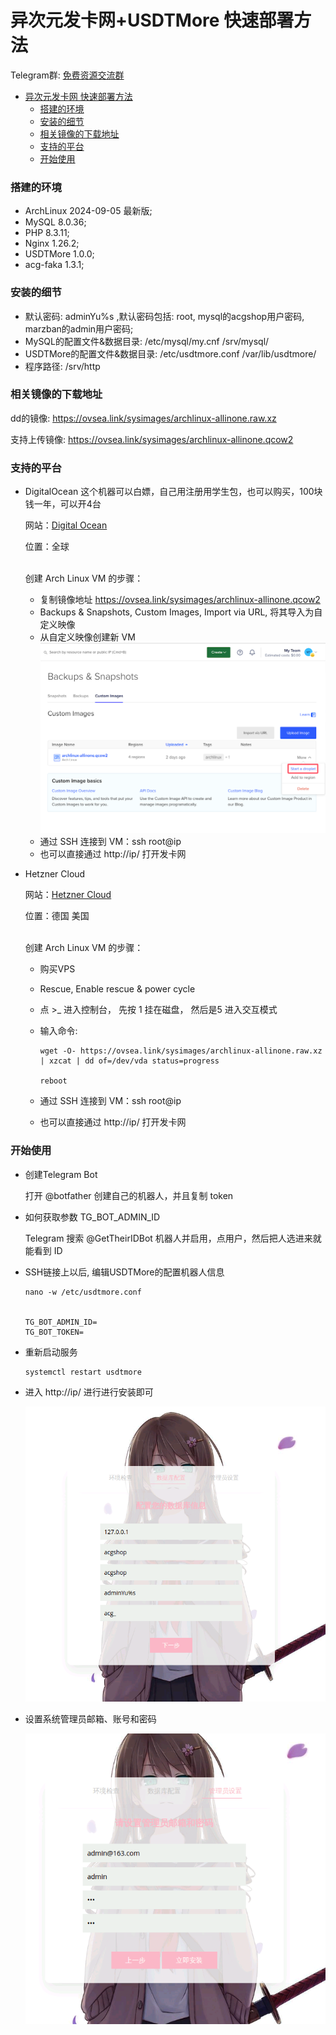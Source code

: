 # 异次元发卡网+USDTMore 快速部署方法
Telegram群: [免费资源交流群](https://t.me/ovsealinker)

<!-- TOC -->
* [异次元发卡网 快速部署方法](#异次元发卡网-快速部署方法)
    * [搭建的环境](#搭建的环境)
    * [安装的细节](#安装的细节)
    * [相关镜像的下载地址](#相关镜像的下载地址)
    * [支持的平台](#支持的平台)
    * [开始使用](#开始使用)
<!-- TOC -->

### 搭建的环境
- ArchLinux 2024-09-05 最新版;
- MySQL 8.0.36;
- PHP 8.3.11;
- Nginx 1.26.2;
- USDTMore 1.0.0;
- acg-faka 1.3.1;

### 安装的细节
- 默认密码: adminYu%s ,默认密码包括: root, mysql的acgshop用户密码, marzban的admin用户密码;
- MySQL的配置文件&数据目录: /etc/mysql/my.cnf   /srv/mysql/
- USDTMore的配置文件&数据目录: /etc/usdtmore.conf  /var/lib/usdtmore/
- 程序路径: /srv/http

### 相关镜像的下载地址

dd的镜像:    https://ovsea.link/sysimages/archlinux-allinone.raw.xz

支持上传镜像: https://ovsea.link/sysimages/archlinux-allinone.qcow2

### 支持的平台
- DigitalOcean  这个机器可以白嫖，自己用注册用学生包，也可以购买，100块钱一年，可以开4台

  网站：[Digital Ocean](https://www.digitalocean.com)
  
  位置：全球

  <br> 创建 Arch Linux VM 的步骤：

    - 复制镜像地址 https://ovsea.link/sysimages/archlinux-allinone.qcow2
    - Backups & Snapshots, Custom Images, Import via URL, 将其导入为自定义映像
    - 从自定义映像创建新 VM
  ![](images/import.png)
    - 通过 SSH 连接到 VM：ssh root@ip
    - 也可以直接通过 http://ip/ 打开发卡网


- Hetzner Cloud

  网站：[Hetzner Cloud](https://www.hetzner.com)

  位置：德国 美国

  <br> 创建 Arch Linux VM 的步骤：

  - 购买VPS
  - Rescue, Enable rescue & power cycle
  - 点 >_ 进入控制台， 先按 1 挂在磁盘， 然后是5 进入交互模式
  - 输入命令:

        wget -O- https://ovsea.link/sysimages/archlinux-allinone.raw.xz | xzcat | dd of=/dev/vda status=progress
  
        reboot

  - 通过 SSH 连接到 VM：ssh root@ip
  - 也可以直接通过 http://ip/ 打开发卡网

### 开始使用

- 创建Telegram Bot

  打开 @botfather 创建自己的机器人，并且复制 token


- 如何获取参数 TG_BOT_ADMIN_ID
  
  Telegram 搜索 @GetTheirIDBot 机器人并启用，点用户，然后把人选进来就能看到 ID


- SSH链接上以后, 编辑USDTMore的配置机器人信息

      nano -w /etc/usdtmore.conf


      TG_BOT_ADMIN_ID=
      TG_BOT_TOKEN=


- 重新启动服务

      systemctl restart usdtmore

- 进入 http://ip/ 进行进行安装即可

    ![](images/settings.png)


- 设置系统管理员邮箱、账号和密码

    ![](images/admin.png)
